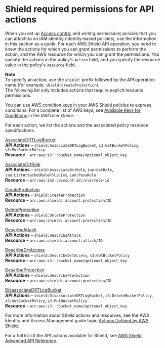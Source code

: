 # Shield required permissions for API actions<a name="shd-api-permissions-ref"></a>

When you set up [Access control](shd-auth-and-access-control.md#shd-access-control) and writing permissions policies that you can attach to an IAM identity \(identity\-based policies\), use the information in this section as a guide\. For each AWS Shield API operation, you need to know the actions for which you can grant permissions to perform the action, and the AWS resource for which you can grant the permissions\. You specify the actions in the policy's `Action` field, and you specify the resource value in the policy's `Resource` field\.

**Note**  
To specify an action, use the `shield:` prefix followed by the API operation name \(for example, `shield:CreateProtection`\)\.  
The following list only includes actions that require explicit resource permissions\.

You can use AWS condition keys in your AWS Shield policies to express conditions\. For a complete list of AWS keys, see [Available Keys for Conditions](https://docs.aws.amazon.com/IAM/latest/UserGuide/reference_policies_elements.html#AvailableKeys) in the *IAM User Guide*\. 

For each action, we list the actions and the associated policy resource specifications\. 

[AssociateDRTLogBucket](https://docs.aws.amazon.com/waf/latest/DDOSAPIReference/API_AssociateDRTLogBucket.html)  
**API Actions** – `shield:AssociateDRTLogBucket`, `s3:GetBucketPolicy`, `s3:PutBucketPolicy`  
**Resource** – `arn:aws:s3:::bucket_name/optional_object_key`

[AssociateDrtRole](https://docs.aws.amazon.com/waf/latest/DDOSAPIReference/API_AssociateDrtRole.html)  
**API Actions** – `shield:AssociateDrtRole`, `iam:GetRole`, `iam:ListAttachedRolePolicies`, `iam:PassRole`  
**Resource** – `arn:aws:iam::account-id:role/role-id`

[CreateProtection](https://docs.aws.amazon.com/waf/latest/DDOSAPIReference/API_CreateProtection.html)  
**API Actions** – `shield:CreateProtection`  
**Resource** – `arn:aws:shield::account:protection/ID`

[DeleteProtection](https://docs.aws.amazon.com/waf/latest/DDOSAPIReference/API_DeleteProtection.html)  
**API Actions** – `shield:DeleteProtection`  
**Resource** – `arn:aws:shield::account:protection/ID`

[DescribeAttack](https://docs.aws.amazon.com/waf/latest/DDOSAPIReference/API_DescribeAttack.html)  
**API Actions** – `shield:DescribeAttack`  
**Resource** – `arn:aws:shield::account:attack/ID`

[DescribeDrtAccess](https://docs.aws.amazon.com/waf/latest/DDOSAPIReference/API_DescribeDrtAccess.html)  
**API Actions** – `shield:DescribeDrtAccess`, `s3:GetBucketPolicy`  
**Resource** – `arn:aws:s3:::bucket_name/optional_object_key`

[DescribeProtection](https://docs.aws.amazon.com/waf/latest/DDOSAPIReference/API_DescribeProtection.html)  
**API Actions** – `shield:DescribeProtection`  
**Resource** – `arn:aws:shield::account:protection/ID`

[DisassociateDRTLogBucket](https://docs.aws.amazon.com/waf/latest/DDOSAPIReference/API_DisassociateDRTLogBucket.html)  
**API Actions** – `shield:DisassociateDRTLogBucket`, `s3:DeleteBucketPolicy`, `s3:GetBucketPolicy`, `s3:PutBucketPolicy`  
**Resource** – `arn:aws:s3:::bucket_name/optional_object_key`

For more information about Shield actions and resources, see the AWS Identity and Access Management guide topic [Actions Defined by AWS Shield](https://docs.aws.amazon.com/IAM/latest/UserGuide/list_awsshield.html#awsshield-actions-as-permissions)\. 

 For a full list of the API actions available for Shield, see [AWS Shield Advanced API Reference](https://docs.aws.amazon.com/waf/latest/DDOSAPIReference/)\.